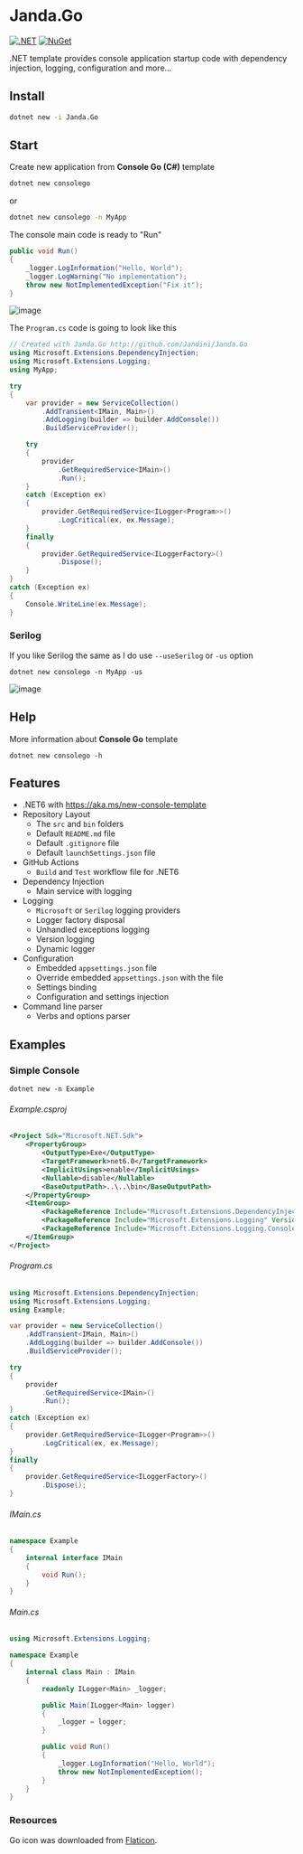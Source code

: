 # Janda.Go

[![.NET](https://github.com/Jandini/Janda.Go/actions/workflows/build.yml/badge.svg)](https://github.com/Jandini/Janda.Go/actions/workflows/build.yml)
[![NuGet](https://github.com/Jandini/Janda.Go/actions/workflows/nuget.yml/badge.svg)](https://github.com/Jandini/Janda.Go/actions/workflows/nuget.yml)

.NET template provides console application startup code with dependency injection, logging, configuration and more...


## Install

```bash
dotnet new -i Janda.Go
```



## Start

Create new application from **Console Go (C#)** template

```bash
dotnet new consolego 
```

or 

```bash
dotnet new consolego -n MyApp
```

The console main code is ready to "Run"

```c#
public void Run()
{
    _logger.LogInformation("Hello, World");
    _logger.LogWarning("No implementation");
    throw new NotImplementedException("Fix it");
}
```	

![image](https://user-images.githubusercontent.com/19593367/152032611-382ae24e-23f2-4117-ae6b-cdf358ac3e00.png)

The `Program.cs` code is going to look like this

```C#
// Created with Janda.Go http://github.com/Jandini/Janda.Go
using Microsoft.Extensions.DependencyInjection;
using Microsoft.Extensions.Logging;
using MyApp;

try
{
    var provider = new ServiceCollection()
        .AddTransient<IMain, Main>()
        .AddLogging(builder => builder.AddConsole())
        .BuildServiceProvider();

    try
    {
        provider
            .GetRequiredService<IMain>()
            .Run();
    }
    catch (Exception ex)
    {
        provider.GetRequiredService<ILogger<Program>>()
            .LogCritical(ex, ex.Message);
    }
    finally
    {
        provider.GetRequiredService<ILoggerFactory>()
            .Dispose();
    }
}
catch (Exception ex)
{
    Console.WriteLine(ex.Message);
}
```

### Serilog

If you like Serilog the same as I do use `--useSerilog` or `-us` option

```
dotnet new consolego -n MyApp -us
```

![image](https://user-images.githubusercontent.com/19593367/152033659-27d21c1a-293e-4e97-8282-2747f07f804f.png)




## Help

More information about **Console Go** template 

```
dotnet new consolego -h  
```





## Features

* .NET6 with https://aka.ms/new-console-template 
* Repository Layout
  * The `src` and `bin` folders 
  * Default `README.md` file 
  * Default `.gitignore` file
  * Default `launchSettings.json` file
* GitHub Actions
  * `Build` and `Test` workflow file for .NET6
* Dependency Injection
  * Main service with logging
* Logging
  * `Microsoft` or `Serilog` logging providers
  * Logger factory disposal
  * Unhandled exceptions logging
  * Version logging
  * Dynamic logger
* Configuration
  * Embedded `appsettings.json`  file
  * Override embedded `appsettings.json` with the file
  * Settings binding
  * Configuration and settings injection
* Command line parser
  * Verbs and options parser





## Examples

### Simple Console

```
dotnet new -n Example
```

###### Example.csproj

```xml
<Project Sdk="Microsoft.NET.Sdk">
	<PropertyGroup>
		<OutputType>Exe</OutputType>
		<TargetFramework>net6.0</TargetFramework>
		<ImplicitUsings>enable</ImplicitUsings>
		<Nullable>disable</Nullable>
		<BaseOutputPath>..\..\bin</BaseOutputPath>
	</PropertyGroup>
	<ItemGroup>
		<PackageReference Include="Microsoft.Extensions.DependencyInjection" Version="6.0.0" />
		<PackageReference Include="Microsoft.Extensions.Logging" Version="6.0.0" />
		<PackageReference Include="Microsoft.Extensions.Logging.Console" Version="6.0.0" />
	</ItemGroup>
</Project>
```



###### Program.cs

```c#
using Microsoft.Extensions.DependencyInjection;
using Microsoft.Extensions.Logging;
using Example;

var provider = new ServiceCollection()
    .AddTransient<IMain, Main>()
    .AddLogging(builder => builder.AddConsole())
    .BuildServiceProvider();

try
{
    provider
        .GetRequiredService<IMain>()
        .Run();
}
catch (Exception ex)
{
    provider.GetRequiredService<ILogger<Program>>()
        .LogCritical(ex, ex.Message);
}
finally
{
    provider.GetRequiredService<ILoggerFactory>()
        .Dispose();
}
```



###### IMain.cs

```c#
namespace Example
{
    internal interface IMain
    {
        void Run();
    }
}
```



###### Main.cs

```c#
using Microsoft.Extensions.Logging;

namespace Example
{
    internal class Main : IMain
    {
        readonly ILogger<Main> _logger;

        public Main(ILogger<Main> logger)
        {
            _logger = logger;
        }

        public void Run()
        {
            _logger.LogInformation("Hello, World");            
            throw new NotImplementedException();
        }
    }
}
```





### Resources

Go icon was downloaded from [Flaticon](https://www.flaticon.com/premium-icon/go_2813814?term=go&related_id=2813814).



